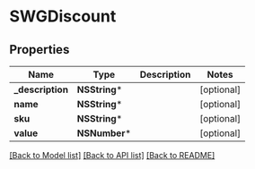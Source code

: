 # SWGDiscount

## Properties
Name | Type | Description | Notes
------------ | ------------- | ------------- | -------------
**_description** | **NSString*** |  | [optional] 
**name** | **NSString*** |  | [optional] 
**sku** | **NSString*** |  | [optional] 
**value** | **NSNumber*** |  | [optional] 

[[Back to Model list]](../README.md#documentation-for-models) [[Back to API list]](../README.md#documentation-for-api-endpoints) [[Back to README]](../README.md)


